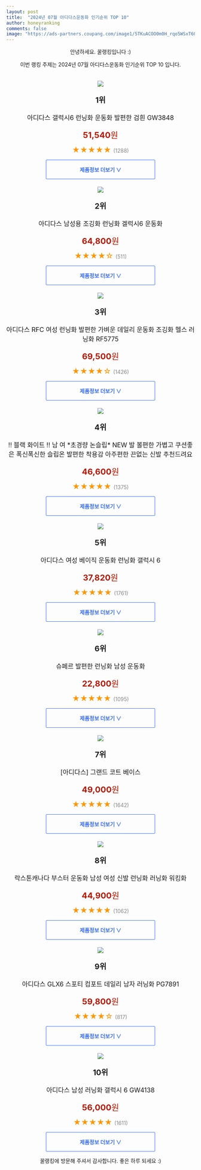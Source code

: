 ```yaml
---
layout: post
title:  "2024년 07월 아디다스운동화 인기순위 TOP 10"
author: honeyranking
comments: false
image: "https://ads-partners.coupang.com/image1/5TKuACOO0m0H_rqo5WSxT6QMDON2gDaK34TEqIK6dGa-dSWb7MDK7bwznvQ-Kv_tN8jrkAqmD96nP9NVPBwR_l--jiJCmocx4AHQ0iuFuZUgN1IauTQFGIh5MlIXywf99CCoT66sjRGAdOeLiQJyxxkfXgJupqYAikhe00P2x9GfV-2wZXnGKDs6WVdt2SZXwj7vu8S0uNPEG0pdhkitWM9w0U1n1RDgv9xLUJwN9zLteJdUq8HAS4Qu9P1TzIU_0kTw_VdB5jJwyoKwyl2Zmqs4uz-fQII3mHQ7ZZelPfaA8bIWJ479Z_I="
---
```

<p style="text-align: center;">안녕하세요. 꿀랭킹입니다 :)</p>
<p style="text-align: center;">이번 랭킹 주제는 2024년 07월 아디다스운동화 인기순위 TOP 10 입니다.</p><center><img src="https://ads-partners.coupang.com/image1/5TKuACOO0m0H_rqo5WSxT6QMDON2gDaK34TEqIK6dGa-dSWb7MDK7bwznvQ-Kv_tN8jrkAqmD96nP9NVPBwR_l--jiJCmocx4AHQ0iuFuZUgN1IauTQFGIh5MlIXywf99CCoT66sjRGAdOeLiQJyxxkfXgJupqYAikhe00P2x9GfV-2wZXnGKDs6WVdt2SZXwj7vu8S0uNPEG0pdhkitWM9w0U1n1RDgv9xLUJwN9zLteJdUq8HAS4Qu9P1TzIU_0kTw_VdB5jJwyoKwyl2Zmqs4uz-fQII3mHQ7ZZelPfaA8bIWJ479Z_I=" style="margin-top:20px" /></center><p style="text-align: center; font-size: 20px"><b>1위</b></p><p style="text-align: center; font-size: 17px">아디다스 갤럭시6 런닝화 운동화 발편한 검흰 GW3848</p><p style="text-align: center;"><span style="color: #b61800; font-size: 22px;"><b>51,540</b>원</span></p><p style="text-align: center;"><span style="color: #ff9600; font-size: 20px;">★★★★★ </span><span style="color: #878787;">(1288)</span></p><center><a href="https://link.coupang.com/re/AFFSDP?lptag=AF3899140&subid=honeyrank&pageKey=6925323907&itemId=16026950022&vendorItemId=90051721012&traceid=V0-153-09203b8ef5997cdc&requestid=20240727170000555038960664&token=31850C%7CMIXED"><div style="font-size: 14px; display: inline-block; padding: 15px 90px; color: #346aff; border-radius: 2px; border: 1px solid #346aff; cursor: pointer;"><b>제품정보 더보기 &or;</b></div></a></center><center><img src="https://ads-partners.coupang.com/image1/pcrOoQDKPRsvDTFVpe2K0tS0aVTQjYUak7wFQ6TnuU9zF9Uv8Iq7TLml_qSJij9V6mr2T6zAjdG97qfnJX1DqzvKE4564lVnKVd-E7Dmm0qLKG2wD3LSRdt6f14APc4eQ5JL6Rrk7EURGHX0X84JuhGfrRRH-GMfg_Nk4aj2DhJ1ctOHYKWn8_SjrN2AA_NGs1znIuKn0EXAWLjnnexQlq-dNJtzIPu_Bl4Ryl9c1xSGx9wQlqM61Y53F944HZgtoFfEVI7lwg0qlRgyMIv4MOVxP-Nh5noaAHQidf2VxRkI_R2vj1VYcfGsIQ==" style="margin-top:20px" /></center><p style="text-align: center; font-size: 20px"><b>2위</b></p><p style="text-align: center; font-size: 17px">아디다스 남성용 조깅화 런닝화 겔럭시6 운동화</p><p style="text-align: center;"><span style="color: #b61800; font-size: 22px;"><b>64,800</b>원</span></p><p style="text-align: center;"><span style="color: #ff9600; font-size: 20px;">★★★★☆ </span><span style="color: #878787;">(511)</span></p><center><a href="https://link.coupang.com/re/AFFSDP?lptag=AF3899140&subid=honeyrank&pageKey=8087396688&itemId=22829447004&vendorItemId=89864231396&traceid=V0-153-b9d6a673adf2d86a&requestid=20240727170000555038960664&token=31850C%7CMIXED"><div style="font-size: 14px; display: inline-block; padding: 15px 90px; color: #346aff; border-radius: 2px; border: 1px solid #346aff; cursor: pointer;"><b>제품정보 더보기 &or;</b></div></a></center><center><img src="https://ads-partners.coupang.com/image1/_3t8IoXm0K6ooFfA_z1Dl20Xk_RUJ3iJcKQgoJdKc5riC2klVSnasWrXZXXGDuUb7x99YAVBHJCGAMkxQfFSkPHisezopoOzG5eLf8R5J7W6L9Ia_xokNZM5X4S2h49PqXsoRgteRgUX6VEoy-L3hqSJyVf9xo9fNamjMxb2zyxWEpDQQ4dmvZgWFghPVoUZCOYuhQ8t1JO_XhR-vwDIxuwStEhdGYOnfjoZtrsS7wErzMEuZjSKSKU01twTSFSyTg0BlDZEAW_yqvK5CrKdhXE85qA50V2B1llpF139y-8NgDk2iqCnbVi6" style="margin-top:20px" /></center><p style="text-align: center; font-size: 20px"><b>3위</b></p><p style="text-align: center; font-size: 17px">아디다스 RFC 여성 런닝화 발편한 가벼운 데일리 운동화 조깅화 헬스 러닝화 RF5775</p><p style="text-align: center;"><span style="color: #b61800; font-size: 22px;"><b>69,500</b>원</span></p><p style="text-align: center;"><span style="color: #ff9600; font-size: 20px;">★★★★☆ </span><span style="color: #878787;">(1426)</span></p><center><a href="https://link.coupang.com/re/AFFSDP?lptag=AF3899140&subid=honeyrank&pageKey=7814715278&itemId=21207392108&vendorItemId=88277465651&traceid=V0-153-f7eb10180254b41c&requestid=20240727170000555038960664&token=31850C%7CMIXED"><div style="font-size: 14px; display: inline-block; padding: 15px 90px; color: #346aff; border-radius: 2px; border: 1px solid #346aff; cursor: pointer;"><b>제품정보 더보기 &or;</b></div></a></center><center><img src="https://ads-partners.coupang.com/image1/bW7AiddHkXO_nsFQbQd2MvK6zQ9GAA_IumvIClYK-yqsj1JGCy4xA4NFTjU9-Jhl7ncUaObqUaZ5QVqtGbE373ZDyx5iIRb0VPNEKyWYCjDSi_aRDOI3-xHDNw-a0dG8QyzPepSHA1LWnUQqgq_qc0juLQjDpUod8K0yH-g3IlQq-xYXJlUJAsou_Vch6uobH4DTGNTMOE7ujTvQTYi_9JTd_c7Ie0zGv1Jho7hpH2VRYtFWiTH8XK_uCePVwK7b2mOyndrOxRE_unjeWPcj5IgDYwK9ijAQ6YJiBNG8i6nLf9_RuXSKrQeNgJ6R3Xg6" style="margin-top:20px" /></center><p style="text-align: center; font-size: 20px"><b>4위</b></p><p style="text-align: center; font-size: 17px">!! 블랙 화이트 !! 남 여 *초경량 논슬립* NEW 발 볼편한 가볍고 쿠션좋은 폭신폭신한 슬립온 발편한 착용감 아주편한 끈없는 신발 추천드려요</p><p style="text-align: center;"><span style="color: #b61800; font-size: 22px;"><b>46,600</b>원</span></p><p style="text-align: center;"><span style="color: #ff9600; font-size: 20px;">★★★★★ </span><span style="color: #878787;">(1375)</span></p><center><a href="https://link.coupang.com/re/AFFSDP?lptag=AF3899140&subid=honeyrank&pageKey=6348767278&itemId=15484317845&vendorItemId=86610417707&traceid=V0-153-e4943fbce925c69a&clickBeacon=3933f220-4bee-11ef-91cc-7801bd63a612%7E3&requestid=20240727170000555038960664&token=31850C%7CMIXED"><div style="font-size: 14px; display: inline-block; padding: 15px 90px; color: #346aff; border-radius: 2px; border: 1px solid #346aff; cursor: pointer;"><b>제품정보 더보기 &or;</b></div></a></center><center><img src="https://ads-partners.coupang.com/image1/tAk7SNoP6RxxtpPCtJmXMCAmV6EEINnz7Cwa1ovAG_l0LeOG2iMkhO8SCh4AcwEZIHh0QTp0fcW_tGMCG-FGga0DIPgV7x7g_eH1ARMvBKKXeMz-z2xO-5NodksMrKOuMCOcdq53fakgX7uVbHnVQID7hIDmE8R2_uzGIYIj2ztlkudXpHk3qIlyfk9ofROpun_DTzC25q3GyAygq8nobmUcvPy3zyjhVlDNSDJFeLEziY40yvJaqZeMDkRkPxWXffmSdXpVb5ctVsQUpl8EdDRFZWLGKmJsHSDGSngFHogS5pn3YvM5EvWI" style="margin-top:20px" /></center><p style="text-align: center; font-size: 20px"><b>5위</b></p><p style="text-align: center; font-size: 17px">아디다스 여성 베이직 운동화 런닝화 갤럭시 6</p><p style="text-align: center;"><span style="color: #b61800; font-size: 22px;"><b>37,820</b>원</span></p><p style="text-align: center;"><span style="color: #ff9600; font-size: 20px;">★★★★★ </span><span style="color: #878787;">(1761)</span></p><center><a href="https://link.coupang.com/re/AFFSDP?lptag=AF3899140&subid=honeyrank&pageKey=8008703342&itemId=17236836815&vendorItemId=89379601333&traceid=V0-153-eed914638d8f6ea8&requestid=20240727170000555038960664&token=31850C%7CMIXED"><div style="font-size: 14px; display: inline-block; padding: 15px 90px; color: #346aff; border-radius: 2px; border: 1px solid #346aff; cursor: pointer;"><b>제품정보 더보기 &or;</b></div></a></center><center><img src="https://ads-partners.coupang.com/image1/0n5jfcCAJNhH_pKd0hObvBcyp-8-GwDJDh5IRbHFxPRkq_Q6LSoWhzyBn2kzJBV0Jj4b3Q0tiQkeNx4j2L0vUrlVbvRA9pPYI76JdOxa6P0G8tlMfIf7yii_cYyb8GPipV9DwOJ0GT6FHemLtUYeWfL4Z5OwjfrwUO79kS41UzHrr5Zni0XJ9M3Yxqy6zTTstEK56ZfxW_IpUxYUCJ41Zw2YMk4uExO_YBzj9i7rqqanCblXSQLw6HQP-07OdhlJ9M4LawuzwxmY1FhjC-ekcG8NPlbxS2kpm4QtCuH-ktsBJ2H80Akyh3BGDO0wUQ==" style="margin-top:20px" /></center><p style="text-align: center; font-size: 20px"><b>6위</b></p><p style="text-align: center; font-size: 17px">슈페르 발편한 런닝화 남성 운동화</p><p style="text-align: center;"><span style="color: #b61800; font-size: 22px;"><b>22,800</b>원</span></p><p style="text-align: center;"><span style="color: #ff9600; font-size: 20px;">★★★★★ </span><span style="color: #878787;">(1095)</span></p><center><a href="https://link.coupang.com/re/AFFSDP?lptag=AF3899140&subid=honeyrank&pageKey=7945160321&itemId=21902264515&vendorItemId=88950281835&traceid=V0-153-b7031d219df925bf&clickBeacon=39341930-4bee-11ef-a9ba-2e21b3e8fa58%7E3&requestid=20240727170000555038960664&token=31850C%7CMIXED"><div style="font-size: 14px; display: inline-block; padding: 15px 90px; color: #346aff; border-radius: 2px; border: 1px solid #346aff; cursor: pointer;"><b>제품정보 더보기 &or;</b></div></a></center><center><img src="https://ads-partners.coupang.com/image1/W9bvJGHvnACJWc5_W3c9fLaEUVhgdfuxtqQNvzi3hngWnxjRO8fiF9yLPn0MpJAdYBy3bPCild4JI0YuEFKeXj5apM_ECeEqeGyz_Hn4b3vNOOU4LimTCL2f-1ZKwsYBSVfnp6eZX9OXTEmik12ar0m23tAPAwoEo6jlnuSi3A9CUuvsHx7N8qFSKg1fqJ5wlDm1H9sbeCUjj2kxMzvxUMLUdQYSceuh5_E9bCiXxiZllJZazsyTreIDc9AxfLbKobp-y_JMh-XjIUlhQrHmlpJyA-99V7rGGA==" style="margin-top:20px" /></center><p style="text-align: center; font-size: 20px"><b>7위</b></p><p style="text-align: center; font-size: 17px">[아디다스] 그랜드 코트 베이스</p><p style="text-align: center;"><span style="color: #b61800; font-size: 22px;"><b>49,000</b>원</span></p><p style="text-align: center;"><span style="color: #ff9600; font-size: 20px;">★★★★★ </span><span style="color: #878787;">(1642)</span></p><center><a href="https://link.coupang.com/re/AFFSDP?lptag=AF3899140&subid=honeyrank&pageKey=7829816523&itemId=18218870391&vendorItemId=87757993495&traceid=V0-153-2de615fb265bfabd&requestid=20240727170000555038960664&token=31850C%7CMIXED"><div style="font-size: 14px; display: inline-block; padding: 15px 90px; color: #346aff; border-radius: 2px; border: 1px solid #346aff; cursor: pointer;"><b>제품정보 더보기 &or;</b></div></a></center><center><img src="https://ads-partners.coupang.com/image1/E_s6Odg322IAeeodE2iAoaEQ3VsMsPVax-0z1_TZp4DBPvzCnbJ01ZRBq7rxJYMm9sXc8lzwa37tFiIx9BskR53QGqTtNglQoQeZJRGfl-ItqUyf7cREO0_edZuPEPMbHPHZuYZcvj8hYtrPg_1l9yTsaEiMpxd3WXfNcf4wgMzfZ-ppDTcvCQ-9c_dtfnI_s9PjuPFQ_TgHu4cFVctKGRQZkf-_jf1K6cAkWlSalc5cwJT7E9M2WBFmDdC8CCfjf2CxWp3y3pk3Ksv3emxVdN57ZIjUPFkU02t0doDQUZrJ2Gle39kBo4a39KEIZA==" style="margin-top:20px" /></center><p style="text-align: center; font-size: 20px"><b>8위</b></p><p style="text-align: center; font-size: 17px">락스톤캐나다 부스터 운동화 남성 여성 신발 런닝화 러닝화 워킹화</p><p style="text-align: center;"><span style="color: #b61800; font-size: 22px;"><b>44,900</b>원</span></p><p style="text-align: center;"><span style="color: #ff9600; font-size: 20px;">★★★★★ </span><span style="color: #878787;">(1062)</span></p><center><a href="https://link.coupang.com/re/AFFSDP?lptag=AF3899140&subid=honeyrank&pageKey=6936136157&itemId=16803477380&vendorItemId=85927928071&traceid=V0-153-68fb4160c502213d&clickBeacon=39341930-4bee-11ef-8556-da93a346a818%7E3&requestid=20240727170000555038960664&token=31850C%7CMIXED"><div style="font-size: 14px; display: inline-block; padding: 15px 90px; color: #346aff; border-radius: 2px; border: 1px solid #346aff; cursor: pointer;"><b>제품정보 더보기 &or;</b></div></a></center><center><img src="https://ads-partners.coupang.com/image1/HaQABYv1EX1Q7W0rHYIh8zGf_TGm_-9BS6i09wZp2D6bz9RTXIGdkxULUurAT2h4LpfzAkkhlpa5KsiCoSI-NkXHDGpjlGt7IdnDTKDkoO1gVgjJHjpr1cWncsZxxKc6PJSKRlAMTuZdRBC6TV3UVJrVkUswoEyzoIGpqsUq33q5WxuMrJvfn5kAIo03_zkC4EYyOe2Gt7xKfvO3FRUGauzf9cLz8XmmWMVUKUpfGN_irPDYBGMbsBGrMy8b_cI6F-Ye0w54n2GyI7WaNpmrms_TmGQJ6lQddQB-lpioThjpx40_Phz1eivfnA==" style="margin-top:20px" /></center><p style="text-align: center; font-size: 20px"><b>9위</b></p><p style="text-align: center; font-size: 17px">아디다스 GLX6 스포티 컴포트 데일리 남자 러닝화 PG7891</p><p style="text-align: center;"><span style="color: #b61800; font-size: 22px;"><b>59,800</b>원</span></p><p style="text-align: center;"><span style="color: #ff9600; font-size: 20px;">★★★★☆ </span><span style="color: #878787;">(817)</span></p><center><a href="https://link.coupang.com/re/AFFSDP?lptag=AF3899140&subid=honeyrank&pageKey=6997488860&itemId=17147891467&vendorItemId=85404257771&traceid=V0-153-6d5637fb80259704&requestid=20240727170000555038960664&token=31850C%7CMIXED"><div style="font-size: 14px; display: inline-block; padding: 15px 90px; color: #346aff; border-radius: 2px; border: 1px solid #346aff; cursor: pointer;"><b>제품정보 더보기 &or;</b></div></a></center><center><img src="https://ads-partners.coupang.com/image1/yOKQLQn8aWJiWGliyCVkX2SLrZH0lkwhQwAkSP2QCxeUM9vezGGt2FM7uepIaqxf7Jsbg8OpjOqg2XT1-iAVQioY67X3UfJQc4gfJevJ-YaBiywrUBBka6l48hocvxLAGiReSOTdmosJDEeoSvxfGf-gv3Y4I6ikyqaxhRAxcV8gF6AZgYlRnnNqEaDbOWm-aUD9QnZAA795yQLCkaQt_QhtH_KWLtWUlHzh6MUDJbPhttOQFDRLeRix-Qyl6GrEiP-EKqkWz_kYM2shQx7GEowLPGBZtUZmnT_kKpTppG5X0aBkpvouS0kI" style="margin-top:20px" /></center><p style="text-align: center; font-size: 20px"><b>10위</b></p><p style="text-align: center; font-size: 17px">아디다스 남성 러닝화 갤럭시 6 GW4138</p><p style="text-align: center;"><span style="color: #b61800; font-size: 22px;"><b>56,000</b>원</span></p><p style="text-align: center;"><span style="color: #ff9600; font-size: 20px;">★★★★★ </span><span style="color: #878787;">(1611)</span></p><center><a href="https://link.coupang.com/re/AFFSDP?lptag=AF3899140&subid=honeyrank&pageKey=6925323407&itemId=16738222090&vendorItemId=90588844576&traceid=V0-153-b472435e5a5bf732&requestid=20240727170000555038960664&token=31850C%7CMIXED"><div style="font-size: 14px; display: inline-block; padding: 15px 90px; color: #346aff; border-radius: 2px; border: 1px solid #346aff; cursor: pointer;"><b>제품정보 더보기 &or;</b></div></a></center><p style="text-align: center;">꿀랭킹에 방문해 주셔서 감사합니다. 좋은 하루 되세요 :)</p>